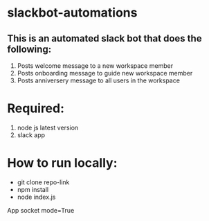 # slackbot-automations

## This is an automated slack bot that does the following:
1. Posts welcome message to a new workspace member
2. Posts onboarding message to guide new workspace member
3. Posts anniversery message to all users in the workspace

# Required:
1. node js latest version
2. slack app

# How to run locally:
- git clone repo-link
- npm install
- node index.js

App socket mode=True
